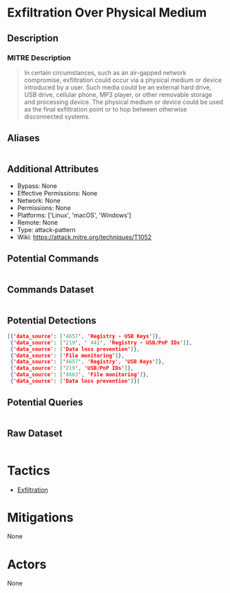 
# Exfiltration Over Physical Medium

## Description

### MITRE Description

> In certain circumstances, such as an air-gapped network compromise, exfiltration could occur via a physical medium or device introduced by a user. Such media could be an external hard drive, USB drive, cellular phone, MP3 player, or other removable storage and processing device. The physical medium or device could be used as the final exfiltration point or to hop between otherwise disconnected systems.

## Aliases

```

```

## Additional Attributes

* Bypass: None
* Effective Permissions: None
* Network: None
* Permissions: None
* Platforms: ['Linux', 'macOS', 'Windows']
* Remote: None
* Type: attack-pattern
* Wiki: https://attack.mitre.org/techniques/T1052

## Potential Commands

```

```

## Commands Dataset

```

```

## Potential Detections

```json
[{'data_source': ['4657', 'Registry - USB Keys']},
 {'data_source': ['219', ' 441', 'Registry - USB/PnP IDs']},
 {'data_source': ['Data loss prevention']},
 {'data_source': ['File monitoring']},
 {'data_source': ['4657', 'Registry', 'USB Keys']},
 {'data_source': ['219', 'USB/PnP IDs']},
 {'data_source': ['4663', 'File monitoring']},
 {'data_source': ['Data loss prevention']}]
```

## Potential Queries

```json

```

## Raw Dataset

```json

```

# Tactics


* [Exfiltration](../tactics/Exfiltration.md)


# Mitigations

None

# Actors

None
